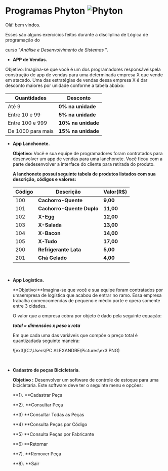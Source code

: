 # Programas Phyton ![Phyton](https://www.python.org/static/img/python-logo.png)

Olá! bem vindos.

Esses são alguns exercícios feitos durante a discliplina de Lógica de programação do 

curso "_Análise e Desenvolvimento de Sistemas_ ".



- **APP de Vendas.**

Objetivo:  Imagina-se que você é um dos programadores responsáveispela construção de app de vendas para uma determinada empresa X que vende em atacado. Uma das estratégias de vendas dessa empresa X é dar desconto maiores por unidade conforme a tabela abaixo:

| **Quantidades**   | **Desconto**       |
| ----------------- | ------------------ |
| Até 9             | **0% na unidade**  |
| Entre 10 e 99     | **5% na unidade**  |
| Entre 100 e 999   | **10% na unidade** |
| De 1000 para mais | **15% na unidade** |



- **App Lanchonete.**

  **Objetivo:** Você e sua equipe de programadores foram contratados para desenvolver um app de vendas para uma lanchonete. Você ficou com a parte dedesenvolver a interface do cliente para retirada do produto.

  **A lanchonete possui seguinte tabela de produtos listados com sua descrição, códigos e valores:**

  | **Código** | **Descrição**             | **Valor(R$)** |
  | ---------- | ------------------------- | ------------- |
  | 100        | **Cachorro-Quente**       | **9,00**      |
  | 101        | **Cachorro-Quente Duplo** | **11,00**     |
  | 102        | **X-Egg**                 | **12,00**     |
  | 103        | **X-Salada**              | **13,00**     |
  | 104        | **X-Bacon**               | **14,00**     |
  | 105        | **X-Tudo**                | **17,00**     |
  | 200        | **Refrigerante Lata**     | **5,00**      |
  | 201        | **Chá Gelado**            | **4,00**      |

  ​

- **App Logistica.**

  **Objetivo:**Imagina-se que você e sua equipe foram contratados por umaempresa de logística que acabou de entrar no ramo. Essa empresa trabalha comencomendas de pequeno e médio porte e opera somente entre 3 cidades.

  O valor que a empresa cobra por objeto é dado pela seguinte equação:

   **_total = dimensões x peso x rota_**

  Em que cada uma das variáveis que compõe o preço total é quantizadada seguinte maneira:

  ![ex3](C:\Users\PC ALEXANDRE\Pictures\ex3.PNG)

  ​

- **Cadastro de peças Bicicletaria**.

  **Objetivo :** Desenvolver um software de controle de estoque para uma bicicletaria. Este software deve ter o seguinte menu e opções:

  **1).   **Cadastrar Peça

  **2).   **Consultar Peça

  **3)   **Consultar Todas as Peças

  **4)   **Consulta Peças por Código

  **5)   **Consulta Peças por Fabricante

  **6)   **Retornar 

  **7).   **Remover Peça

  **8).   **Sair
